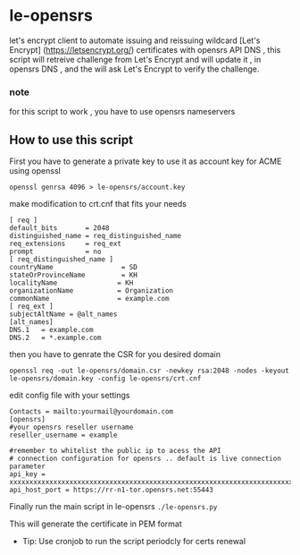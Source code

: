 # le-opensrs

let's encrypt client to automate issuing and reissuing wildcard [Let's Encrypt] (https://letsencrypt.org/)
certificates with opensrs API DNS , this script will retreive challenge from Let's Encrypt and will update 
it , in opensrs DNS , and the will ask Let's Encrypt to verify the challenge.


### note
for this script to work , you have to use opensrs nameservers

## How to use this script

First you have to generate a private key to use it as 
account key for ACME using openssl

```openssl genrsa 4096 > le-opensrs/account.key```

make modification to crt.cnf that fits your needs
```
[ req ]
default_bits       = 2048
distinguished_name = req_distinguished_name
req_extensions     = req_ext
prompt             = no
[ req_distinguished_name ]
countryName                 = SD
stateOrProvinceName         = KH
localityName               = KH
organizationName           = Organization
commonName                 = example.com
[ req_ext ]
subjectAltName = @alt_names
[alt_names]
DNS.1   = example.com
DNS.2   = *.example.com
```

then you have to genrate the CSR for you desired domain

```openssl req -out le-opensrs/domain.csr -newkey rsa:2048 -nodes -keyout le-opensrs/domain.key -config le-opensrs/crt.cnf```

edit config file with your settings

```
Contacts = mailto:yourmail@yourdomain.com
[opensrs]
#your opensrs reseller username
reseller_username = example

#remember to whitelist the public ip to acess the API
# connection configuration for opensrs .. default is live connection parameter
api_key = xxxxxxxxxxxxxxxxxxxxxxxxxxxxxxxxxxxxxxxxxxxxxxxxxxxxxxxxxxxxxxxxxxxxxxxxxxxxxxxxxxxxxxxx
api_host_port = https://rr-n1-tor.opensrs.net:55443
```

Finally run the main script in le-opensrs
```./le-opensrs.py ```

This will generate the certificate in PEM format 

* Tip:   Use cronjob to run the script periodcly for certs renewal
